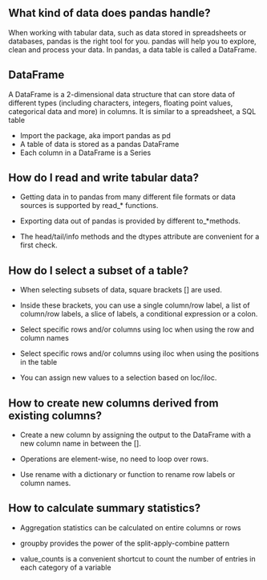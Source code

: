 ## What kind of data does pandas handle?
When working with tabular data, such as data stored in spreadsheets or databases, pandas is the right tool for you. pandas will help you to explore, clean and process your data. In pandas, a data table is called a DataFrame.
## DataFrame
A DataFrame is a 2-dimensional data structure that can store data of different types (including characters, integers, floating point values, categorical data and more) in columns. It is similar to a spreadsheet, a SQL table 

- Import the package, aka import pandas as pd
- A table of data is stored as a pandas DataFrame
- Each column in a DataFrame is a Series

## How do I read and write tabular data?
- Getting data in to pandas from many different file formats or data sources is supported by read_* functions.

- Exporting data out of pandas is provided by different to_*methods.

- The head/tail/info methods and the dtypes attribute are convenient for a first check.

## How do I select a subset of a table?

- When selecting subsets of data, square brackets [] are used.

- Inside these brackets, you can use a single column/row label, a list of column/row labels, a slice of labels, a conditional expression or a colon.

- Select specific rows and/or columns using loc when using the row and column names

- Select specific rows and/or columns using iloc when using the positions in the table

- You can assign new values to a selection based on loc/iloc.

## How to create new columns derived from existing columns?
- Create a new column by assigning the output to the DataFrame with a new column name in between the [].

- Operations are element-wise, no need to loop over rows.

- Use rename with a dictionary or function to rename row labels or column names.

## How to calculate summary statistics?
- Aggregation statistics can be calculated on entire columns or rows

- groupby provides the power of the split-apply-combine pattern

- value_counts is a convenient shortcut to count the number of entries in each category of a variable


